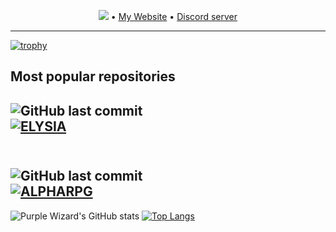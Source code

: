 
<p align="center">
  <img src="https://pageview.vercel.app/?github_user=GoldenLys"> • <a target="_blank" href="https://purplewizard.space">My Website</a> • <a target="_blank" href="https://discord.gg/SBuYeHh">Discord server</a>
</p>

---
[![trophy](https://github-profile-trophy.vercel.app/?username=GoldenLys&theme=nord&no-frame=true&margin-h=10&margin-w=10)](https://github.com/GoldenLys/github-profile-trophy)

<h2>Most popular repositories</h2>

![GitHub last commit](https://img.shields.io/github/last-commit/GoldenLys/BetterDiscord-Elysia)<br />
[![ELYSIA](https://github-readme-stats.vercel.app/api/pin/?username=GoldenLys&repo=BetterDiscord-Elysia&theme=tokyonight&hide_border=true)](https://github.com/GoldenLys/BetterDiscord-Elysia)
---

<br />![GitHub last commit](https://img.shields.io/github/last-commit/GoldenLys/AlphaRPG)<br />
[![ALPHARPG](https://github-readme-stats.vercel.app/api/pin/?username=GoldenLys&repo=AlphaRPG&theme=tokyonight&hide_border=true)](https://github.com/GoldenLys/AlphaRPG)
---

![Purple Wizard's GitHub stats](https://github-readme-stats.vercel.app/api?username=GoldenLys&count_private=true&include_all_commits=true&show_icons=true&theme=tokyonight&hide_border=true)
[![Top Langs](https://github-readme-stats.vercel.app/api/top-langs/?username=GoldenLys&layout=compact&theme=tokyonight&hide_border=true)](https://github.com/anuraghazra/github-readme-stats)
